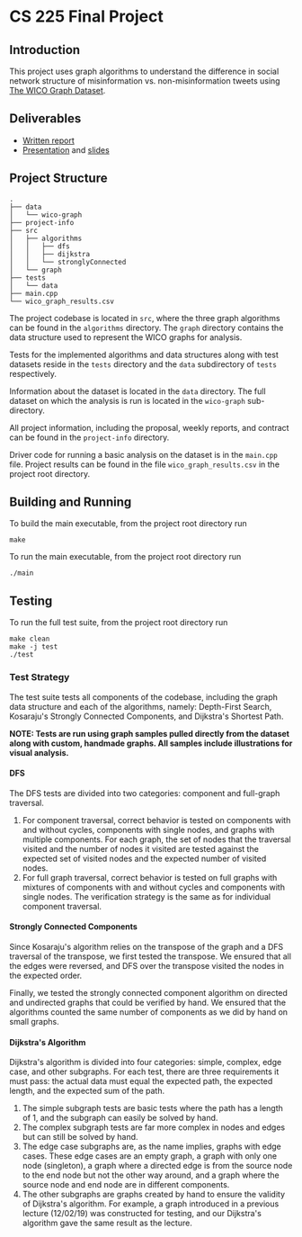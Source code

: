 # CS 225 Final Project

## Introduction

This project uses graph algorithms to understand the difference in social network structure of misinformation vs. non-misinformation tweets using [The WICO Graph Dataset](https://datasets.simula.no/wico-graph/).

## Deliverables 

- [Written report](https://github-dev.cs.illinois.edu/cs225-fa21/cbrunner-ethanbg2-jasonoh3-aorals2/blob/main/project-info/report.md)
- [Presentation](https://drive.google.com/file/d/1LJ5d06L81Ign9cu7c3R4uJWQfOx66O0k/view?usp=sharing) and [slides](https://www.canva.com/design/DAEyQ_CjX8o/vWUifHGMLb1em26csozz4Q/view?utm_content=DAEyQ_CjX8o&utm_campaign=designshare&utm_medium=link&utm_source=sharebutton)

## Project Structure

```
.
├── data
│   └── wico-graph
├── project-info
├── src
│   ├── algorithms
│   │   ├── dfs
│   │   ├── dijkstra
│   │   └── stronglyConnected
│   └── graph
├── tests
│   └── data
├── main.cpp
└── wico_graph_results.csv
```

The project codebase is located in `src`, where the three graph algorithms can be found in the `algorithms` directory. The `graph` directory contains the data structure used to represent the WICO graphs for analysis.

Tests for the implemented algorithms and data structures along with test datasets reside in the `tests` directory and the `data` subdirectory of `tests` respectively. 

Information about the dataset is located in the `data` directory. The full dataset on which the analysis is run is located in the `wico-graph` sub-directory.

All project information, including the proposal, weekly reports, and contract can be found in the `project-info` directory.

Driver code for running a basic analysis on the dataset is in the `main.cpp` file. Project results can be found in the file `wico_graph_results.csv` in the project root directory.

## Building and Running

To build the main executable, from the project root directory run

```
make
```

To run the main executable, from the project root directory run

```
./main
```

## Testing

To run the full test suite, from the project root directory run
```
make clean
make -j test
./test
```

### Test Strategy

The test suite tests all components of the codebase, including the graph data structure and each of the algorithms, namely: Depth-First Search, Kosaraju's Strongly Connected Components, and Dijkstra's Shortest Path.

__NOTE: Tests are run using graph samples pulled directly from the dataset along with custom, handmade graphs. All samples include illustrations for visual analysis.__

#### DFS

The DFS tests are divided into two categories: component and full-graph traversal.

1. For component traversal, correct behavior is tested on components with and without cycles, components with single nodes, and graphs with multiple components. For each graph, the set of nodes that the traversal visited and the number of nodes it visited are tested against the expected set of visited nodes and the expected number of visited nodes.
2. For full graph traversal, correct behavior is tested on full graphs with mixtures of components with and without cycles and components with single nodes. The verification strategy is the same as for individual component traversal.

#### Strongly Connected Components

Since Kosaraju's algorithm relies on the transpose of the graph and a DFS traversal of the transpose, we first tested the transpose. We ensured that all the edges were reversed, and DFS over the transpose visited the nodes in the expected order.

Finally, we tested the strongly connected component algorithm on directed and undirected graphs that could be verified by hand. We ensured that the algorithms counted the same number of components as we did by hand on small graphs.

#### Dijkstra's Algorithm

Dijkstra's algorithm is divided into four categories: simple, complex, edge case, and other subgraphs. For each test, there are three requirements it must pass: the actual data must equal the expected path, the expected length, and the expected sum of the path.

1. The simple subgraph tests are basic tests where the path has a length of 1, and the subgraph can easily be solved by hand.
2. The complex subgraph tests are far more complex in nodes and edges but can still be solved by hand.
3. The edge case subgraphs are, as the name implies, graphs with edge cases. These edge cases are an empty graph, a graph with only one node (singleton), a graph where a directed edge is from the source node to the end node but not the other way around, and a graph where the source node and end node are in different components.
4. The other subgraphs are graphs created by hand to ensure the validity of Dijkstra's algorithm. For example, a graph introduced in a previous lecture (12/02/19) was constructed for testing, and our Dijkstra's algorithm gave the same result as the lecture.
